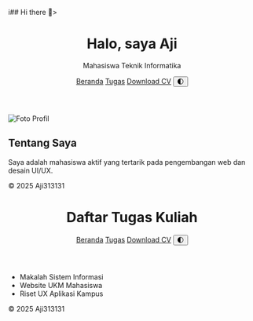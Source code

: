 i## Hi there 👋>
<!DOCTYPE html>
<html lang="id">
<head>
  <meta charset="UTF-8">
  <title>Profil Mahasiswa</title>
  <link rel="stylesheet" href="style.css">
</head>
<body>
  <header>
    <h1>Halo, saya Aji</h1>
    <p>Mahasiswa Teknik Informatika</p>
    <nav>
      <a href="index.html">Beranda</a>
      <a href="tugas.html">Tugas</a>
      <a href="cv.pdf" download>Download CV</a>
      <button onclick="toggleDarkMode()">🌓</button>
    </nav>
  </header>

  <main>
    <img src="https://via.placeholder.com/120" alt="Foto Profil">
    <h2>Tentang Saya</h2>
    <p>Saya adalah mahasiswa aktif yang tertarik pada pengembangan web dan desain UI/UX.</p>
  </main>

  <footer>
    &copy; 2025 Aji313131
  </footer>

  <script>
    function toggleDarkMode() {
      document.body.classList.toggle("dark");
    }
  </script>
</body>
</html>
<!DOCTYPE html>
<html lang="id">
<head>
  <meta charset="UTF-8">
  <title>Tugas Kuliah</title>
  <link rel="stylesheet" href="style.css">
</head>
<body>
  <header>
    <h1>Daftar Tugas Kuliah</h1>
    <nav>
      <a href="index.html">Beranda</a>
      <a href="tugas.html">Tugas</a>
      <a href="cv.pdf" download>Download CV</a>
      <button onclick="toggleDarkMode()">🌓</button>
    </nav>
  </header>

  <main>
    <ul>
      <li>Makalah Sistem Informasi</li>
      <li>Website UKM Mahasiswa</li>
      <li>Riset UX Aplikasi Kampus</li>
    </ul>
  </main>

  <footer>
    &copy; 2025 Aji313131
  </footer>

  <script>
    function toggleDarkMode() {
      document.body.classList.toggle("dark");
    }
  </script>
</body>
</html>
